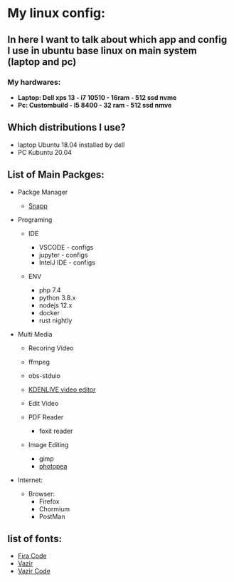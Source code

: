 # My linux config:

In here I want to talk about which app and config I use in ubuntu base linux on main system (laptop and pc)
---
### My hardwares:
- **Laptop: Dell xps 13 - i7 10510 - 16ram - 512 ssd nvme**
- **Pc: Custombuild - I5 8400 - 32 ram - 512 ssd nmve**

## Which distributions I use?
- laptop Ubuntu 18.04 installed by dell
- PC Kubuntu 20.04 

## List of Main Packges:
- Packge Manager
  - [Snapp](https://snapcraft.io/)
- Programing
  - IDE
    - VSCODE - configs
    - jupyter - configs
    - IntelJ IDE - configs
    
  - ENV
     - php 7.4
     - python 3.8.x
     - nodejs 12.x
     - docker
     - rust nightly
     
 
- Multi Media
  - Recoring Video
   - ffmpeg
   - obs-stduio
   - [KDENLIVE video editor](https://kdenlive.org/en/)
  - Edit Video
  - PDF Reader
    - foxit reader
    
  - Image Editing
    - gimp
    - [photopea](https://www.photopea.com/)
  
- Internet:
  - Browser:
    - Firefox
    - Chormium
    - PostMan
 
 

## list of fonts:
 - [Fira Code](https://github.com/tonsky/FiraCode)
 - [Vazir](https://rastikerdar.github.io/vazir-font/)
 - [Vazir Code](https://rastikerdar.github.io/vazir-code-font/)
